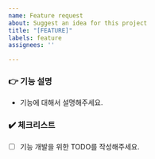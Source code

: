 ```yaml
---
name: Feature request
about: Suggest an idea for this project
title: "[FEATURE]"
labels: feature
assignees: ''

---
```


### :point_right: 기능 설명
* 기능에 대해서 설명해주세요.

### :heavy_check_mark: 체크리스트
- [ ] 기능 개발을 위한 TODO를 작성해주세요.
